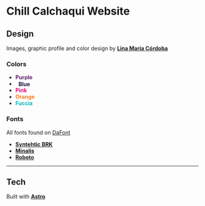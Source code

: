 # Chill Calchaqui Website

## Design

Images, graphic profile and color design by **[Lina María Córdoba](https://www.linkedin.com/in/lina-lampertheproject/)**

### Colors

- <span style="color:#5e246b;" >**Purple**</span>
- <span style="color:#151541; background-color: white; padding: .1rem .5rem;" >**Blue**</span>
- <span style="color:#e20875;" >**Pink**</span>
- <span style="color:#f17f22;" >**Orange**</span>
- <span style="color:#0eb4b4;" >**Fuccia**</span>

### Fonts

All fonts found on [DaFont](https://www.dafont.com)

- **[Syntehtic BRK](https://www.dafont.com/synthetic-brk.font?text=Music)**
- **[Minalis](https://www.dafont.com/minalis.font?text=Chill+Calchaqui)**
- **[Roboto](https://www.dafont.com/roboto.font?text=Some+random+words+on+a+paragraph)**

---

## Tech

Built with **[Astro](https://astro.build/)**
